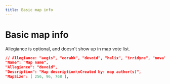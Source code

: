 ```yaml
---
title: Basic map info
---
```


# Basic map info
Allegiance is optional, and doesn't show up in map vote list.

```json
// Allegiance: "aegis", "corahk", "devoid", "helix", "irridyne", "nova", "soltec", "terra". Custom maps default to "Devoid".
"Name": "Map name",
"Allegiance": "devoid",
"Description": "Map description\nCreated by: map author(s)",
"MapSize": [ 256, 96, 768 ],
```